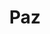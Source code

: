 ---
title: Paz
date: 
draft: false

# descripcion
description : Aro de plata pasante

materials: Plata 925

color: Plateado

dimensions: 0,8cm diam

code: 01-20-0450

type: "Aros"

categories: []

price: $1.300,00

# Images
# first image will be shown in the product page
images:
  # - image: "images/path_to_image"
  # La ubicacion de las imagenes es imagenes/Aros/Aros.Solo Plata/01-20-0450-paz
  - image: "./images/aros/solo_plata/01-20-0450-simbolo-de-la-paz_a.JPG"
  - image: "./images/aros/solo_plata/01-20-0450-simbolo-de-la-paz_b.JPG"
---